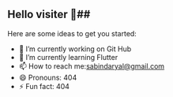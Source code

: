 ## Hello visiter 👋##

Here are some ideas to get you started:

- 🔭 I’m currently working on Git Hub
- 🌱 I’m currently learning Flutter
- 📫 How to reach me:sabindaryal@gmail.com
- 😄 Pronouns: 404
- ⚡ Fun fact: 404

